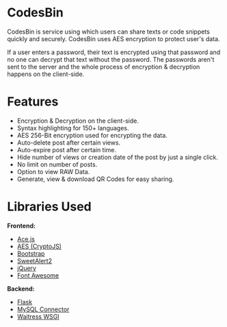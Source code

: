 # CodesBin
CodesBin is service using which users can share texts or code snippets quickly and securely. CodesBin uses AES encryption to protect user's data.

If a user enters a password, their text is encrypted using that password and no one can decrypt that text without the password.
The passwords aren't sent to the server and the whole process of encryption & decryption happens on the client-side.

# Features

* Encryption & Decryption on the client-side.
* Syntax highlighting for 150+ languages.
* AES 256-Bit encryption used for encrypting the data.
* Auto-delete post after certain views.
* Auto-expire post after certain time.
* Hide number of views or creation date of the post by just a single click.
* No limit on number of posts.
* Option to view RAW Data.
* Generate, view & download QR Codes for easy sharing.

# Libraries Used

**Frontend:**
* [Ace.js](https://ace.c9.io/ "Ace.js Editor")
* [AES (CryptoJS)](https://cdnjs.com/libraries/aes-js "AES.js")
* [Bootstrap](https://getbootstrap.com/ "Bootstrap")
* [SweetAlert2](https://sweetalert2.github.io/ "SweetAlert2")
* [jQuery](https://jquery.com/ "jQuery")
* [Font Awesome](https://fontawesome.com/ "Font Awesome")

**Backend:**
* [Flask](https://palletsprojects.com/p/flask/ "Flask")
* [MySQL Connector](https://pypi.org/project/mysql-connector/ "MySQL Connector")
* [Waitress WSGI](https://pypi.org/project/waitress/ "Waitress WSGI")
